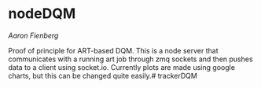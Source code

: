 # nodeDQM
*Aaron Fienberg*

Proof of principle for ART-based DQM. 
This is a node server that communicates with a running art job through zmq sockets and then pushes data to a client using socket.io. Currently plots are made using google charts, but this can be changed quite easily.# trackerDQM

